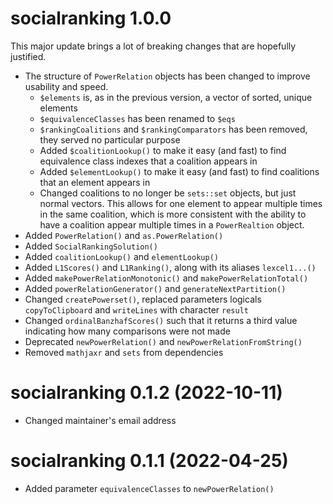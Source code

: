 # socialranking 1.0.0

This major update brings a lot of breaking changes that are hopefully justified.

* The structure of `PowerRelation` objects has been changed to improve usability and speed.
  * `$elements` is, as in the previous version, a vector of sorted, unique elements
  * `$equivalenceClasses` has been renamed to `$eqs`
  * `$rankingCoalitions` and `$rankingComparators` has been removed, they served no particular purpose
  * Added `$coalitionLookup()` to make it easy (and fast) to find equivalence class indexes that a coalition appears in
  * Added `$elementLookup()` to make it easy (and fast) to find coalitions that an element appears in
  * Changed coalitions to no longer be `sets::set` objects, but just normal vectors. This allows for one element to appear multiple times in the same coalition, which is more consistent with the ability to have a coalition appear multiple times in a `PowerRealtion` object.
* Added `PowerRelation()` and `as.PowerRelation()`
* Added `SocialRankingSolution()`
* Added `coalitionLookup()` and `elementLookup()`
* Added `L1Scores()` and `L1Ranking()`, along with its aliases `lexcel1...()`
* Added `makePowerRelationMonotonic()` and `makePowerRelationTotal()`
* Added `powerRelationGenerator()` and `generateNextPartition()`
* Changed `createPowerset()`, replaced parameters logicals `copyToClipboard` and `writeLines` with character `result` 
* Changed `ordinalBanzhafScores()` such that it returns a third value indicating how many comparisons were not made
* Deprecated `newPowerRelation()` and `newPowerRelationFromString()`
* Removed `mathjaxr` and `sets` from dependencies


# socialranking 0.1.2 (2022-10-11)

* Changed maintainer's email address


# socialranking 0.1.1 (2022-04-25)

 * Added parameter `equivalenceClasses` to `newPowerRelation()`
